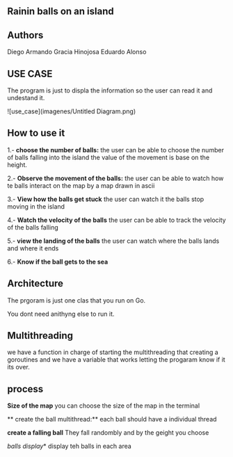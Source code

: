 ## Rainin balls on an island

## Authors
 Diego Armando Gracia Hinojosa
 Eduardo Alonso
 
## USE CASE

The program is just to displa the information so the user can read it and undestand it.

![use_case](imagenes/Untitled Diagram.png)

## How to use it

1.- **choose the number of balls:** the user can be able to choose the number of balls falling into the island 
the value of the movement is base on the height.

2.- **Observe the movement of the balls:** the user can be able to watch how te balls interact on the map by a map drawn in ascii

3.- **View how the balls get stuck** the user can watch it the balls stop moving in the island

4.- **Watch the velocity of the balls** the user can be able to track the velocity of the balls falling

5.- **view the landing of the balls**  the user can watch where the balls lands and where it ends

6.- **Know if the ball gets to the sea**


## Architecture

The prgoram is just one clas that you run on Go.

You dont need anithyng else to run it.

## Multithreading

we have a function in charge of starting the multithreading that creating a goroutines 
and we have a variable that works letting the progaram know if it its over.

## process

**Size of the map** you can choose the size of the map in the terminal

** create the ball multithread:** each ball should have a individual thread

**create a falling ball** They fall randombly and by the geight you choose

*balls display** display teh balls in each area








